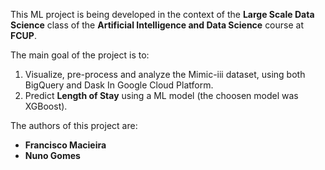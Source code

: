 This ML project is being developed in the context of the **Large Scale Data Science** class of the **Artificial Intelligence and Data Science** course at **FCUP**.

The main goal of the project is to:
1. Visualize, pre-process and analyze the Mimic-iii dataset, using both BigQuery and Dask In Google Cloud Platform.
2. Predict **Length of Stay** using a ML model (the choosen model was XGBoost).

The authors of this project are:
- **Francisco Macieira**
- **Nuno Gomes**
